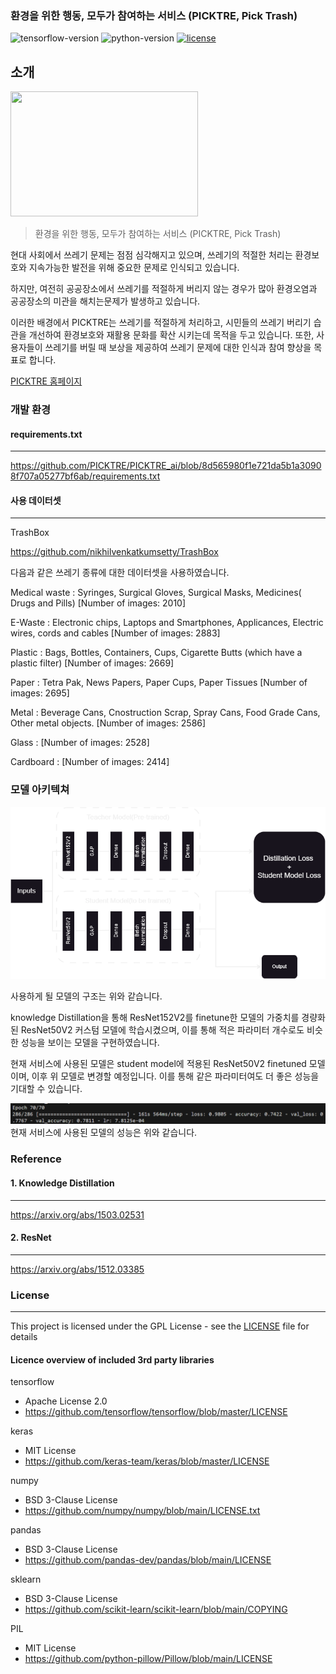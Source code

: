 ### 환경을 위한 행동, 모두가 참여하는 서비스 (PICKTRE, Pick Trash)

![tensorflow-version](https://img.shields.io/badge/tensorflow-2.9.1-FF6F00?logo=tensorflow)
![python-version](https://img.shields.io/badge/python-3.10.9-3776AB?logo=python)
[![license](https://img.shields.io/badge/License-GPL-7F5AB6)](https://github.com/PICKTRE/PICKTRE_ai/blob/main/LICENSE)

## 소개
<img src="https://github.com/PICKTRE/PICKTRE_backend/assets/101933437/bb49dce2-a814-4722-8545-8b91e318f268" width="300" height="200">
<br>

> 환경을 위한 행동, 모두가 참여하는 서비스 (PICKTRE, Pick Trash)

현대 사회에서 쓰레기 문제는 점점 심각해지고 있으며, 쓰레기의 적절한 처리는 환경보호와 지속가능한 발전을 위해 중요한 문제로 인식되고 있습니다.

하지만, 여전히 공공장소에서 쓰레기를 적절하게 버리지 않는 경우가 많아 환경오염과 공공장소의 미관을 해치는문제가 발생하고 있습니다.

이러한 배경에서 PICKTRE는 쓰레기를 적절하게 처리하고, 시민들의 쓰레기 버리기 습관을 개선하여 환경보호와 재활용 문화를 확산 시키는데 목적을 두고 있습니다. 또한, 사용자들이 쓰레기를 버릴 때 보상을 제공하여 쓰레기 문제에 대한 인식과 참여 향상을 목표로 합니다.

[PICKTRE 홈페이지](https://picktre.netlify.app "PICKTRE") 

### 개발 환경
#### requirements.txt
---
https://github.com/PICKTRE/PICKTRE_ai/blob/8d565980f1e721da5b1a30908f707a05277bf6ab/requirements.txt

#### 사용 데이터셋
---
TrashBox

https://github.com/nikhilvenkatkumsetty/TrashBox

다음과 같은 쓰레기 종류에 대한 데이터셋을 사용하였습니다.

Medical waste : Syringes, Surgical Gloves, Surgical Masks, Medicines( Drugs and Pills) [Number of images: 2010]

E-Waste : Electronic chips, Laptops and Smartphones, Applicances, Electric wires, cords and cables [Number of images: 2883]

Plastic : Bags, Bottles, Containers, Cups, Cigarette Butts (which have a plastic filter) [Number of images: 2669]

Paper : Tetra Pak, News Papers, Paper Cups, Paper Tissues [Number of images: 2695]

Metal : Beverage Cans, Cnostruction Scrap, Spray Cans, Food Grade Cans, Other metal objects. [Number of images: 2586]

Glass : [Number of images: 2528]

Cardboard : [Number of images: 2414]

### 모델 아키텍쳐
![distillation](https://github.com/PICKTRE/PICKTRE_ai/blob/7c49407ce573ef79d31fd04605564b15c80d3420/src/diagram.png)

사용하게 될 모델의 구조는 위와 같습니다.

knowledge Distillation을 통해 ResNet152V2를 finetune한 모델의 가중치를 경량화된 ResNet50V2 커스텀 모델에 학습시켰으며, 이를 통해 적은 파라미터 개수로도 비슷한 성능을 보이는 모델을 구현하였습니다.

현재 서비스에 사용된 모델은 student model에 적용된 ResNet50V2 finetuned 모델이며, 이후 위 모델로 변경할 예정입니다. 이를 통해 같은 파라미터여도 더 좋은 성능을 기대할 수 있습니다.

![model](https://github.com/PICKTRE/PICKTRE_ai/blob/7c49407ce573ef79d31fd04605564b15c80d3420/src/result.PNG)
현재 서비스에 사용된 모델의 성능은 위와 같습니다.


### Reference

#### 1. Knowledge Distillation
---
https://arxiv.org/abs/1503.02531

#### 2. ResNet
---
https://arxiv.org/abs/1512.03385


### License
---
This project is licensed under the GPL License - see the [LICENSE](https://github.com/PICKTRE/PICKTRE_ai/blob/fb56d697c04e6f1a4d8257985c6813ec5dd6cb84/LICENSE) file for details

#### Licence overview of included 3rd party libraries

tensorflow
- Apache License 2.0
- https://github.com/tensorflow/tensorflow/blob/master/LICENSE

keras
- MIT License
- https://github.com/keras-team/keras/blob/master/LICENSE

numpy
- BSD 3-Clause License
- https://github.com/numpy/numpy/blob/main/LICENSE.txt

pandas
- BSD 3-Clause License
- https://github.com/pandas-dev/pandas/blob/main/LICENSE

sklearn
- BSD 3-Clause License
- https://github.com/scikit-learn/scikit-learn/blob/main/COPYING

PIL
- MIT License
- https://github.com/python-pillow/Pillow/blob/main/LICENSE

